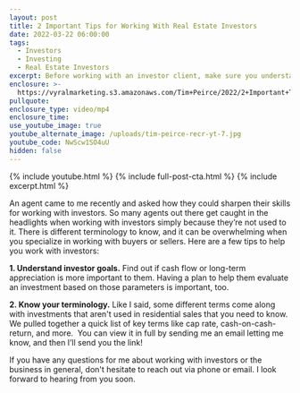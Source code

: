 ```yaml
---
layout: post
title: 2 Important Tips for Working With Real Estate Investors
date: 2022-03-22 06:00:00
tags:
  - Investors
  - Investing
  - Real Estate Investors
excerpt: Before working with an investor client, make sure you understand this list.
enclosure: >-
  https://vyralmarketing.s3.amazonaws.com/Tim+Peirce/2022/2+Important+Tips+for+Working+With+Real+Estate+Investors.mp4
pullquote:
enclosure_type: video/mp4
enclosure_time:
use_youtube_image: true
youtube_alternate_image: /uploads/tim-peirce-recr-yt-7.jpg
youtube_code: NwScw1SO4uU
hidden: false
---
```

{% include youtube.html %} {% include full-post-cta.html %} {% include excerpt.html %}

An agent came to me recently and asked how they could sharpen their skills for working with investors. So many agents out there get caught in the headlights when working with investors simply because they’re not used to it. There is different terminology to know, and it can be overwhelming when you specialize in working with buyers or sellers. Here are a few tips to help you work with investors:

**1\. Understand investor goals.** Find out if cash flow or long-term appreciation is more important to them. Having a plan to help them evaluate an investment based on those parameters is important, too.

**2\. Know your terminology.** Like I said, some different terms come along with investments that aren't used in residential sales that you need to know. We pulled together a quick list of key terms like cap rate, cash-on-cash-return, and more. &nbsp;You can view it in full by sending me an email letting me know, and then I’ll send you the link\!

If you have any questions for me about working with investors or the business in general, don't hesitate to reach out via phone or email. I look forward to hearing from you soon.
